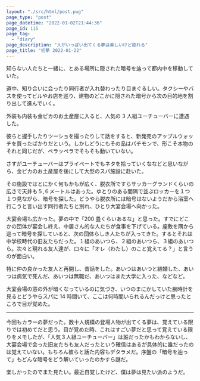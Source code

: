 ```yaml
---
layout: "./src/html/post.pug"
page_type: "post"
page_datetime: "2022-01-02T21:44:36"
page_id: 115
page_tag:
  - "diary"
page_description: "人がいっぱい出てくる夢は楽しいけど疲れる"
page_title: "初夢 2022-01-22"
---
```


知らない人たちと一緒に、とある場所に隠された暗号を辿って都内中を移動していた。

道中、知り合いに会ったり同行者が入れ替わったり目まぐるしい。タクシーやバスを使ってビルやお店を巡り、建物のどこかに隠された暗号から次の目的地を割り出して進んでいく。

外装も内装も金ピカのお土産屋に入ると、人気の 3 人組ユーチューバーに遭遇した。

彼らと握手したりツーショを撮ったりして話をすると、新発売のアップルウォッチを買ったばかりだという。しかしどうにもその品はパチモンで、形こそ本物のそれと同じだが、ペラッペラでそもそも動いていない。

さすがユーチューバーはプライベートでもネタを拾っていくななどと思いながら、金ピカのお土産屋を後にして大型のスパ施設に赴いた。

その施設ではとにかく何もかもが広く、脱衣所ですらサッカーグランドくらいの広さで天井も５,６メートルはあった。ゆとりのある間隔で並ぶロッカーを１つ１つ見ながら、暗号を探した。どうやら脱衣所には暗号はないようだから浴室へ行こうと言い出す同行者たちと別れ、ひとり大宴会場へ向かった。

大宴会場も広かった。夢の中で「200 畳くらいあるな」と思った。すでにどこかの団体が宴会し終え、中居さん的な人たちが食事を下げている。座敷を隅から巡って暗号を探していると、次の団体らしき人たちが入ってきた。するとそれは中学校時代の旧友たちだった。１組のあいつら、２組のあいつら、３組のあいつら。次々と現れる友人達が、口々に「オレ（わたし）のこと覚えてる？」と言うのが面白い。

特に仲の良かった友人と再開し、昔話をした。あいつはあいつと結婚した、あいつは病気で死んだ、あいつは無職だ、あいつはまた大学に入った、などなど。

大宴会場の窓の外が暗くなっているのに気づき、いつのまにかしていた腕時計を見るとどうやらスパに 14 時間いて、ここは何時間いられるんだっけと思ったところで目が覚めた。

---

今回もカラーの夢だった。数十人規模の登場人物が出てくる夢は、覚えている限りでは初めてだと思う。目が覚めた時、これはすごい夢だと思って覚えている限りをメモしたが、「人気３人組ユーチューバー」は誰だったかもわからないし、大宴会場で会った旧友たちも友人だったという確信はあるが具体的に誰だったのは覚えていない。もちろん彼らと話た内容もデタラメだ。序盤の「暗号を辿って」もどんな暗号をどう解いていったのかすら謎だ。

楽しかったのでまた見たい。最近自覚したけど、僕は夢は見たい派のようだ。
